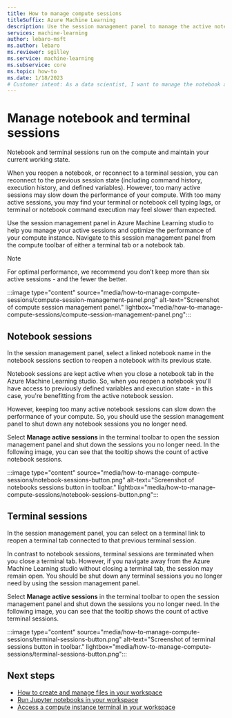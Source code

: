 ```yaml
---
title: How to manage compute sessions
titleSuffix: Azure Machine Learning
description: Use the session management panel to manage the active notebook and terminal sessions running on a compute instance.
services: machine-learning
author: lebaro-msft
ms.author: lebaro
ms.reviewer: sgilley
ms.service: machine-learning
ms.subservice: core
ms.topic: how-to
ms.date: 1/18/2023
# Customer intent: As a data scientist, I want to manage the notebook and terminal sessions on my compute instance for optimal performance.
---
```


# Manage notebook and terminal sessions

Notebook and terminal sessions run on the compute and maintain your current working state.

When you reopen a notebook, or reconnect to a terminal session, you can reconnect to the previous session state (including command history, execution history, and defined variables). However, too many active sessions may slow down the performance of your compute. With too many active sessions, you may find your terminal or notebook cell typing lags, or terminal or notebook command execution may feel slower than expected.

Use the session management panel in Azure Machine Learning studio to help you manage your active sessions and optimize the performance of your compute instance. Navigate to this session management panel from the compute toolbar of either a terminal tab or a notebook tab.

> [!NOTE]
> For optimal performance, we recommend you don’t keep more than six active sessions - and the fewer the better.

:::image type="content" source="media/how-to-manage-compute-sessions/compute-session-management-panel.png" alt-text="Screenshot of compute session management panel." lightbox="media/how-to-manage-compute-sessions/compute-session-management-panel.png":::

## Notebook sessions

In the session management panel, select a linked notebook name in the notebook sessions section to reopen a notebook with its previous state.

Notebook sessions are kept active when you close a notebook tab in the Azure Machine Learning studio. So, when you reopen a notebook you'll have access to previously defined variables and execution state - in this case, you're benefitting from the active notebook session.

However, keeping too many active notebook sessions can slow down the performance of your compute. So, you should use the session management panel to shut down any notebook sessions you no longer need.

Select **Manage active sessions** in the terminal toolbar to open the session management panel and shut down the sessions you no longer need. In the following image, you can see that the tooltip shows the count of active notebook sessions.

:::image type="content" source="media/how-to-manage-compute-sessions/notebook-sessions-button.png" alt-text="Screenshot of notebooks sessions button in toolbar." lightbox="media/how-to-manage-compute-sessions/notebook-sessions-button.png":::

## Terminal sessions

In the session management panel, you can select on a terminal link to reopen a terminal tab connected to that previous terminal session.

In contrast to notebook sessions, terminal sessions are terminated when you close a terminal tab. However, if you navigate away from the Azure Machine Learning studio without closing a terminal tab, the session may remain open. You should be shut down any terminal sessions you no longer need by using the session management panel.

Select **Manage active sessions** in the terminal toolbar to open the session management panel and shut down the sessions you no longer need. In the following image, you can see that the tooltip shows the count of active terminal sessions.

:::image type="content" source="media/how-to-manage-compute-sessions/terminal-sessions-button.png" alt-text="Screenshot of terminal sessions button in toolbar." lightbox="media/how-to-manage-compute-sessions/terminal-sessions-button.png":::

## Next steps

* [How to create and manage files in your workspace](how-to-manage-files.md)
* [Run Jupyter notebooks in your workspace](how-to-run-jupyter-notebooks.md)
* [Access a compute instance terminal in your workspace](how-to-access-terminal.md)
